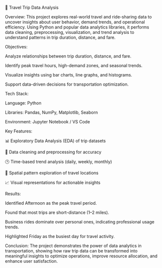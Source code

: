 🧭 Travel Trip Data Analysis

Overview:
This project explores real-world travel and ride-sharing data to uncover insights about user behavior, demand trends, and operational efficiency. Using Python and popular data analytics libraries, it performs data cleaning, preprocessing, visualization, and trend analysis to understand patterns in trip duration, distance, and fare.

Objectives:

Analyze relationships between trip duration, distance, and fare.

Identify peak travel hours, high-demand zones, and seasonal trends.

Visualize insights using bar charts, line graphs, and histograms.

Support data-driven decisions for transportation optimization.

Tech Stack:

Language: Python

Libraries: Pandas, NumPy, Matplotlib, Seaborn

Environment: Jupyter Notebook / VS Code

Key Features:

📊 Exploratory Data Analysis (EDA) of trip datasets

🧹 Data cleaning and preprocessing for accuracy

🕒 Time-based trend analysis (daily, weekly, monthly)

📍 Spatial pattern exploration of travel locations

📈 Visual representations for actionable insights

Results:

Identified Afternoon as the peak travel period.

Found that most trips are short-distance (1–2 miles).

Business rides dominate over personal ones, indicating professional usage trends.

Highlighted Friday as the busiest day for travel activity.

Conclusion:
The project demonstrates the power of data analytics in transportation, showing how raw trip data can be transformed into meaningful insights to optimize operations, improve resource allocation, and enhance user satisfaction.
